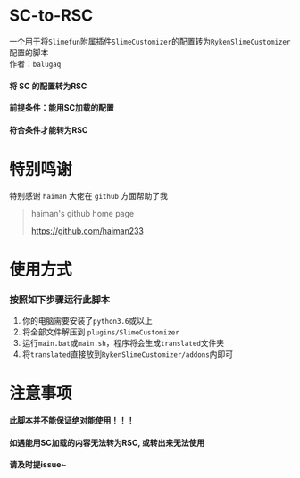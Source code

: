 # SC-to-RSC

一个用于将`Slimefun`附属插件`SlimeCustomizer`的配置转为`RykenSlimeCustomizer`配置的脚本  
作者：`balugaq`

#### 将 SC 的配置转为RSC
#### 前提条件：能用SC加载的配置
#### 符合条件才能转为RSC

# 特别鸣谢

特别感谢 `haiman` 大佬在 `github` 方面帮助了我
> haiman's github home page
>
> <https://github.com/haiman233>

# 使用方式

### 按照如下步骤运行此脚本
1. 你的电脑需要安装了`python3.6`或以上
2. 将全部文件解压到 `plugins/SlimeCustomizer`
3. 运行`main.bat`或`main.sh`，程序将会生成`translated`文件夹
4. 将`translated`直接放到`RykenSlimeCustomizer/addons`内即可

# 注意事项

#### 此脚本并不能保证绝对能使用！！！
#### 如遇能用SC加载的内容无法转为RSC, 或转出来无法使用
#### 请及时提issue~
